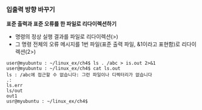### 입출력 방향 바꾸기

**표준 출력과 표준 오류를 한 파일로 리다이렉션하기**

- 명령의 정상 실행 결과를 파일로 리다이렉션(>)
- 그 명령 전체의 오류 메시지를 1번 파일(표준 출력 파일, &1이라고 표현함)로 리다이렉션(2>)

```
user@myubuntu : ~/linux_ex/ch4$ ls . /abc > is.out 2>&1
user@myubuntu : ~/linux_ex/ch4$ cat ls.out
ls : /abc에 접근할 수 없습니다: 그런 파일이나 디렉터리가 없습니다
.:
ls.err
ls/out
out1
usr@myubuntu : ~/linux_ex/ch4$
```

